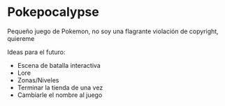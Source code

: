# Pokepocalypse
 Pequeño juego de Pokemon, no soy una flagrante violación de copyright, quiereme
 
 Ideas para el futuro:
 
 - Escena de batalla interactiva
 - Lore
 - Zonas/Niveles
 - Terminar la tienda de una vez
 - Cambiarle el nombre al juego
